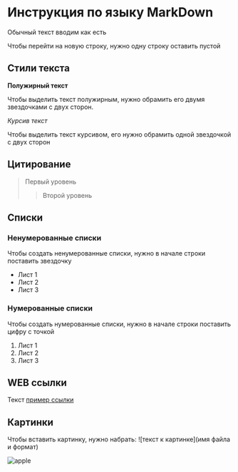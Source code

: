 # Инструкция по языку MarkDown

Обычный текст вводим как есть

Чтобы перейти на новую строку, нужно одну строку оставить пустой

## Cтили текста

**Полужирный текст**

Чтобы выделить текст полужирным, нужно обрамить его двумя звездочками с двух сторон.

*Курсив текст*

Чтобы выделить текст курсивом, его нужно обрамить одной звездочкой с двух сторон

## Цитирование
> Первый уровень
>> Второй уровень

## Списки
### Ненумерованные списки
Чтобы создать ненумерованные списки, нужно в начале строки поставить звездочку
* Лист 1
* Лист 2
* Лист 3
### Нумерованные списки
Чтобы создать нумерованные списки, нужно в начале строки поставить цифру с точкой
1. Лист 1
2. Лист 2
3. Лист 3

## WEB ссылки
Текст [пример ссылки](http.example.com "Всплывающая подсказка")

## Картинки
Чтобы вставить картинку, нужно набрать:
![текст к картинке](имя файла и формат)

![apple](apple.jpg)
